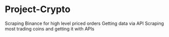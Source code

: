# Project-Crypto
Scraping Binance for high level priced orders
Getting data via API
Scraping most trading coins and getting it with APIs

